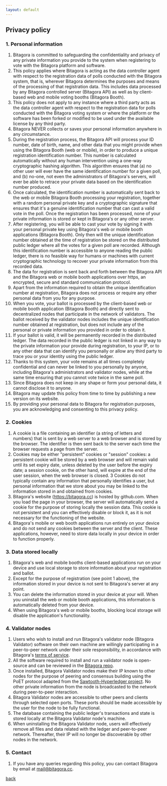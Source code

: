 ```yaml
---
layout: default
---
```


## Privacy policy

### 1. Personal information
1.	Bitagora is committed to safeguarding the confidentiality and privacy of any private information you provide to the system when registering to vote with the Bitagora platform and software.
2.	This policy applies where Bitagora is acting as the data controller agent with respect to the registration data of polls conducted with the Bitagora system, that is, wherever Bitagora determines the purposes and means of the processing of that registration data. This includes data processed by any Bitagora controlled server (Bitagora API) as well as by client-based web and mobile voting booths (Bitagora Booth).
3. This policy does not apply to any instance where a third party acts as the data controller agent with respect to the registration data for polls conducted with the Bitagora voting system or where the platform or the software has been forked or modified to be used under the available license by any third party.
4. Bitagora NEVER collects or saves your personal information anywhere in any circumstance. 
5. During the registration process, the Bitagora API will process your ID number, date of birth, name, and other data that you might provide when using the Bitagora Booth (web or mobile), in order to produce a unique registration identification number. This number is calculated automatically without any human intervention using a one-way cryptographic hashing algorithm. This algorithm ensures that 
  (a) no other user will ever have the same identification number for a given poll, and
  (b) no-one, not even the administrators of Bitagora's servers, will ever be able to retrace your private data based on the identification number produced.
6. Once calculated, the identification number is automatically sent back to the web or mobile Bitagora Booth processing your registration, together with a random personal private key and a cryptographic signature that ensures that it's a genuine identification number that can cast a valid vote in the poll. Once the registration has been processed, none of your private information is stored or kept in Bitagora's or any other server. 
7. After registering, you will be able to cast your vote by signing it with your personal private key using Bitagora's web or mobile booth applications (Bitagora Booth). Only then will the unique identification number obtained at the time of registration be stored on the distributed public ledger where all the votes for a given poll are recorded. Although this identification number is accessible to anyone reading the public ledger, there is no feasible way for humans or machines with current cryptographic technology to recover your private information from this recorded data.
8. The data for registration is sent back and forth between the Bitagora API and the Bitagora web or mobile booth applications over https, an encrypted, secure and standard communication protocol.
9.	Apart from the information required to obtain the unique identification number at registration, Bitagora does not process or require any other personal data from you for any purpose.
10. When you vote, your ballot is processed by the client-based web or mobile booth application (Bitagora Booth) and directly sent to decentralized nodes that participate in the network of validators. The ballot received by the validator nodes includes the unique identification number obtained at registration, but does not include any of the personal or private information you provided in order to obtain it. 
11. If your ballot is valid, it will be permanently recorded in the distributed ledger. The data recorded in the public ledger is not linked in any way to the private information your provide during registration, to your IP, or to any other data that can identify you personally or allow any third party to trace you or your identity using the public ledger. 
12. Thanks to this system, your vote remains at all times completely confidential and can never be linked to you personally by anyone, including Bitagora's administrators and validator nodes, while at the same time ensuring that you cannot vote twice in the same poll.
13.	Since Bitagora does not keep in any shape or form your personal data, it cannot disclose it to anyone.
14. Bitagora may update this policy from time to time by publishing a new version on its website.
15. By providing your personal data to Bitagora for registration purposes, you are acknowledging and consenting to this privacy policy.

### 2. Cookies
1. A cookie is a file containing an identifier (a string of letters and numbers) that is sent by a web server to a web browser and is stored by the browser. The identifier is then sent back to the server each time the browser requests a page from the server.
2.	Cookies may be either "persistent" cookies or "session" cookies: a persistent cookie will be stored by a web browser and will remain valid until its set expiry date, unless deleted by the user before the expiry date; a session cookie, on the other hand, will expire at the end of the user session, when the web browser is closed.
3	Cookies do not typically contain any information that personally identifies a user, but personal information that we store about you may be linked to the information stored in and obtained from cookies.
4. Bitagora's website (https://bitagora.cc) is hosted by github.com. When you load the page in your browser, the server will automatically send a cookie for the purpose of storing locally the session data. This cookie is not persistent and you can effectively disable or block it, as it is not necessary for the functioning of the website.   
5. Bitagora's mobile or web booth applications run entirely on your device and do not send any cookies between the server and the client. These applications, however, need to store data locally in your device in order to function properly. 

### 3. Data stored locally
1.	Bitagora's web and mobile booths client-based applications run on your device and use local storage to store information about your registration and ballot.
2. Except for the purpose of registration (see point 1 above), the information stored in your device is not sent to Bitagora's server at any point.
3. You can delete the information stored in your device at your will. When you uninstall the web or mobile booth applications, this information is automatically deleted from your device.
4.	When using Bitagora's web or mobile booths, blocking local storage will disable the application's functionality.

### 4. Validator nodes
1.	Users who wish to install and run Bitagora's validator node (Bitagora Validator) software on their own machine are willingly participating in a peer-to-peer network under their sole responsibility, in accordance with Bitagora's [terms of service](./terms.md).
2. All the software required to install and run a validator node is open-source and can be reviewed in the [Bitagora repo](https://github.com/Bitagora/bitagora-node).
3. Once installed, Bitagora Validator nodes make their IP known to other nodes for the purpose of peering and consensus building using the PoET protocol adapted from the [Sawtooth-Hyperledger project](https://github.com/hyperledger/sawtooth-core). No other private information from the node is broadcasted to the network during peer-to-peer interaction. 
4. Bitagora Validator nodes are accessible to other peers and clients through selected open ports. These ports should be made accessible by the user for the node to be fully functional.
5. The database containing the public ledger's transactions and state is stored locally at the Bitagora Validator node's machine.
6. When uninstalling the Bitagora Validator node, users will effectively remove all files and data related with the ledger and peer-to-peer network. Thereafter, their IP will no longer be discoverable by other nodes in the network.

### 5. Contact
1.	If you have any queries regarding this policy, you can contact Bitagora by email at [mail@bitagora.cc](mailto:mail@bitagora.cc).

[back](./)
